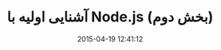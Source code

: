 ---
layout: post
title: "آشنایی اولیه با Node.js (بخش دوم)"
date: 2015-04-19 12:41:12
section: article
tags: nodejs
link: "http://hive.ir/%D8%A2%D8%B4%D9%86%D8%A7%DB%8C%DB%8C-%D8%A7%D9%88%D9%84%DB%8C%D9%87-%D8%A8%D8%A7-node-js-%D8%A8%D8%AE%D8%B4-%D8%AF%D9%88%D9%85/"
user: "نوید کاشانی"
user_link: "http://navid.kashani.ir/"
---
